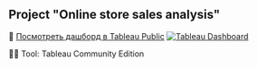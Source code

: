 ## Project "Online store sales analysis"

👀 [Посмотреть дашборд в Tableau Public](https://public.tableau.com/views/Order-Manager-Return/Dashboar_1)
[![Tableau Dashboard](https://public.tableau.com/static/images/Or/Order-Manager-Return/Dashboar_1/1.png)](https://public.tableau.com/views/Order-Manager-Return/Dashboar_1)

👩‍🏭 Tool: Tableau Community Edition
